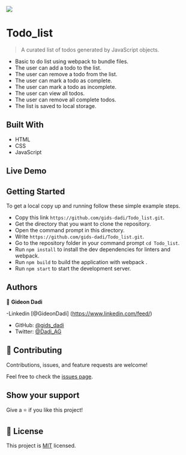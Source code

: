 ![](https://img.shields.io/badge/Microverse-blueviolet)

# Todo_list

> A curated list of todos generated by JavaScript objects.

- Basic to do list using webpack to bundle files.
- The user can add a todo to the list.
- The user can remove a todo from the list.
- The user can mark a todo as complete.
- The user can mark a todo as incomplete.
- The user can view all todos.
- The user can remove all complete todos.
- The list is saved to local storage.

## Built With

- HTML
- CSS
- JavaScript

## Live Demo

## Getting Started

To get a local copy up and running follow these simple example steps.

- Copy this link `https://github.com/gids-dadi/Todo_list.git`.
- Get the directory that you want to clone the repository.
- Open the command prompt in this directory.
- Write `https://github.com/gids-dadi/Todo_list.git`.
- Go to the repository folder in your command prompt `cd Todo_list`.
- Run `npm install` to install the dev dependencies for linters and webpack.
- Run `npm build` to build the application with webpack .
- Run `npm start` to start the development server.

## Authors

👤 **Gideon Dadi**

-Linkedin [@GideonDadi] (https://www.linkedin.com/feed/)

- GitHub: [@gids_dadi](https://github.com/gids-dadi)
- Twitter: [@Dadi_AG](https://twitter.com/Dadi_AG)

## 🤝 Contributing

Contributions, issues, and feature requests are welcome!

Feel free to check the [issues page](../../issues/).

## Show your support

Give a ⭐️ if you like this project!

## 📝 License

This project is [MIT](./MIT.md) licensed.
